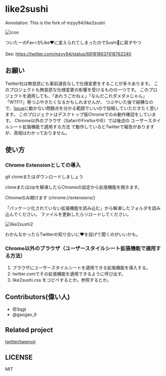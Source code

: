# like2sushi

Annotation: This is the fork of mzyy94/like2sushi

![icon](icon.png)

ついたーのFav:star:がLike:heart:に変えられてしまったのでSushi:sushi:に戻すやつ

See: https://twitter.com/mzyy94/status/661818637418762240

## お願い
Twitter社は無慈悲にも事前通告なしで仕様変更をすることが多々あります。
このプロジェクトも無慈悲な仕様変更の影響を受けるものの一つです。
このプロジェクトを適用しても、「あれうごかねぇ」「なんだこれダメダメじゃん」「WTF!?」等つぶやきたくなるかもしれませんが、
つぶやいた後で結構なので、[Issue](https://github.com/mzyy94/like2sushi/issues)に動かない問題点を分かる範囲でいいので投稿していただきたく思います。
このプロジェクトはデスクトップ版Chromeでのみ動作確認をしています。
Chrome以外のブラウザ（SafariやFirefoxやIE）では後述の ユーザースタイルシート拡張機能で適用する方法 で動作しているとTwitterで報告がありますが、真相はわかっておりません。

## 使い方

### Chrome Extensionとしての導入

git cloneまたはダウンロードしましょう

cloneまたはzipを解凍したらChromeの設定から拡張機能を開きます。

Chromeのみ開けます (chrome://extensions/) 

「パッケージ化されていない拡張機能を読み込む」から解凍したフォルダを読み込んでください。
ファイルを更新したらリロードしてください。

![like2sushi2](https://i.gyazo.com/a65e6ed679cba69b8e15e1344a27b03e.png "like2sushi2")

わかんなかったらTwitterの知り合いに:heart:を投げて聞くのがいいかも。

### Chrome以外のブラウザ（ユーザースタイルシート拡張機能で適用する方法）

1. ブラウザにユーザースタイルシートを適用できる拡張機能を導入する。
2. twitter.comでその拡張機能を適用できるように呼び出す。
3. like2sushi.css をコピペするとか。参照するとか。

## Contributors(偉い人)

- @3qgt
- @gaogao_9


## Related project

[twitter/twemoji](https://github.com/twitter/twemoji)

## LICENSE

MIT
